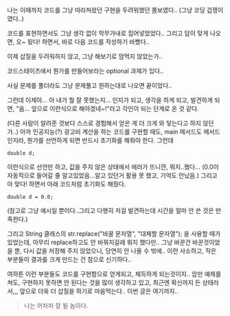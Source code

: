 나는 이때까지 코드를 그냥 따라쳐왔던 구현을 두려워했던 쫄보였다..
(그냥 코딩 겁쟁이였다..)

코드를 표현하면서도 그냥 생각 없이 막무가내로 집어넣었었다..
그리고 답이 맞게 나오면, 오~ 됬다! 하면서, 바로 다음 코드를 작성하기 바빴다..

이제 삽질을 두려워하지 않고, 그냥 해보기로 맘먹지 않았는가..

코드스테이츠에서 뭔가를 만들어보라는 optional 과제가 있다..

사실 문제를 풀더라도 그냥 문제풀고 원하는대로 나오면 끝이었다..

그런데 이제야... 아 내가 뭘 잘 못했는지... 인지가 되고, 생각을 하게 되고, 발견하게 되면, 
"음... 앞으로 이런식으로 해야겠네~!"라고 각인이 되는 단계로 온 것 같다.

(다른 사람이 알려준 것보다 스스로 경험해서 얻은 게 더 크게 와 닿는다고 하지 않던가..)
아까 인공지능(?) 광고비 계산을 하는 코드를 구현할 때도,
main 메서드도 메서드인지라, 뭔가를 선언하게 되면 반드시 초기화를 해줘야 한다.
그런데
```
double d; 
```
이런식으로 선언만 하고, 값을 주지 않은 상태에서 에러가 뜨니깐, 뭐지..했다...
(0.0이 자동적으로 들어갈 줄 알고있었음...알고 있던거 활용 못 했고, 기억도 안났음.)
그리고 아 맞다! 하면서 아래 코드처럼 초기화도 해줬다. 
```
double d = 0.0;
```
(참고로 그냥 예시일 뿐이다..그리고 다행히 저걸 발견하는데 시간을 얼마 안 쓴 것은 만족한다.)

그리고 String 클래스의 
str.replace("바꿀 문자열", "대체할 문자열");
을 사용할 때가 있었는데, 
아무리 replace하고도 안 바꿔지길레 뭐지 했다만.. 그냥 바꾼건 바꾼것이었을 뿐, 다시 값을 저장해 주지 않았으니, 당연히 안 나올 수 밖에.. 
이런 사소하고, 작은 부분들이 결과를 크게 만드는 건 참으로 신기하다..

여하튼 이런 부분들도 코드를 구현함으로 얻게되고, 체득하게 되는것이지.. 암만 예제를 쳐도, 구현하지 못하면 안 된다는 것을 많이 생각하고 있고, 최근엔 확신까지 든 상태라서,,, 앞으로 더욱 더 삽질을 하기로 마음먹는다..
이번 글은 여기까지..

> 나는 어차피 잘 될 놈이다.

